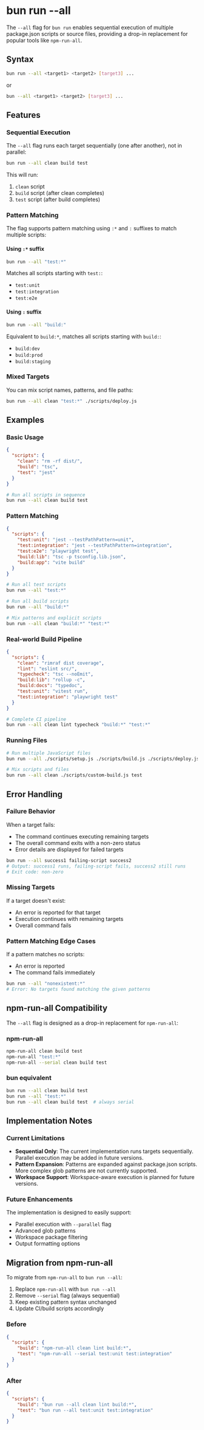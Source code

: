 # bun run --all

The `--all` flag for `bun run` enables sequential execution of multiple package.json scripts or source files, providing a drop-in replacement for popular tools like `npm-run-all`.

## Syntax

```bash
bun run --all <target1> <target2> [target3] ...
```

or

```bash
bun --all <target1> <target2> [target3] ...
```

## Features

### Sequential Execution

The `--all` flag runs each target sequentially (one after another), not in parallel:

```bash
bun run --all clean build test
```

This will run:
1. `clean` script
2. `build` script (after clean completes)
3. `test` script (after build completes)

### Pattern Matching

The flag supports pattern matching using `:*` and `:` suffixes to match multiple scripts:

#### Using `:*` suffix

```bash
bun run --all "test:*"
```

Matches all scripts starting with `test:`:
- `test:unit`
- `test:integration`
- `test:e2e`

#### Using `:` suffix

```bash
bun run --all "build:"
```

Equivalent to `build:*`, matches all scripts starting with `build:`:
- `build:dev`
- `build:prod`
- `build:staging`

### Mixed Targets

You can mix script names, patterns, and file paths:

```bash
bun run --all clean "test:*" ./scripts/deploy.js
```

## Examples

### Basic Usage

```json
{
  "scripts": {
    "clean": "rm -rf dist/",
    "build": "tsc",
    "test": "jest"
  }
}
```

```bash
# Run all scripts in sequence
bun run --all clean build test
```

### Pattern Matching

```json
{
  "scripts": {
    "test:unit": "jest --testPathPattern=unit",
    "test:integration": "jest --testPathPattern=integration",
    "test:e2e": "playwright test",
    "build:lib": "tsc -p tsconfig.lib.json",
    "build:app": "vite build"
  }
}
```

```bash
# Run all test scripts
bun run --all "test:*"

# Run all build scripts
bun run --all "build:*"

# Mix patterns and explicit scripts
bun run --all clean "build:*" "test:*"
```

### Real-world Build Pipeline

```json
{
  "scripts": {
    "clean": "rimraf dist coverage",
    "lint": "eslint src/",
    "typecheck": "tsc --noEmit",
    "build:lib": "rollup -c",
    "build:docs": "typedoc",
    "test:unit": "vitest run",
    "test:integration": "playwright test"
  }
}
```

```bash
# Complete CI pipeline
bun run --all clean lint typecheck "build:*" "test:*"
```

### Running Files

```bash
# Run multiple JavaScript files
bun run --all ./scripts/setup.js ./scripts/build.js ./scripts/deploy.js

# Mix scripts and files
bun run --all clean ./scripts/custom-build.js test
```

## Error Handling

### Failure Behavior

When a target fails:
- The command continues executing remaining targets
- The overall command exits with a non-zero status
- Error details are displayed for failed targets

```bash
bun run --all success1 failing-script success2
# Output: success1 runs, failing-script fails, success2 still runs
# Exit code: non-zero
```

### Missing Targets

If a target doesn't exist:
- An error is reported for that target
- Execution continues with remaining targets
- Overall command fails

### Pattern Matching Edge Cases

If a pattern matches no scripts:
- An error is reported
- The command fails immediately

```bash
bun run --all "nonexistent:*"
# Error: No targets found matching the given patterns
```

## npm-run-all Compatibility

The `--all` flag is designed as a drop-in replacement for `npm-run-all`:

### npm-run-all
```bash
npm-run-all clean build test
npm-run-all "test:*"
npm-run-all --serial clean build test
```

### bun equivalent
```bash
bun run --all clean build test
bun run --all "test:*"
bun run --all clean build test  # always serial
```

## Implementation Notes

### Current Limitations

- **Sequential Only**: The current implementation runs targets sequentially. Parallel execution may be added in future versions.
- **Pattern Expansion**: Patterns are expanded against package.json scripts. More complex glob patterns are not currently supported.
- **Workspace Support**: Workspace-aware execution is planned for future versions.

### Future Enhancements

The implementation is designed to easily support:
- Parallel execution with `--parallel` flag
- Advanced glob patterns
- Workspace package filtering
- Output formatting options

## Migration from npm-run-all

To migrate from `npm-run-all` to `bun run --all`:

1. Replace `npm-run-all` with `bun run --all`
2. Remove `--serial` flag (always sequential)
3. Keep existing pattern syntax unchanged
4. Update CI/build scripts accordingly

### Before
```json
{
  "scripts": {
    "build": "npm-run-all clean lint build:*",
    "test": "npm-run-all --serial test:unit test:integration"
  }
}
```

### After
```json
{
  "scripts": {
    "build": "bun run --all clean lint build:*",
    "test": "bun run --all test:unit test:integration"
  }
}
```